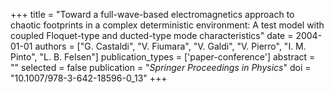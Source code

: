 +++
title = "Toward a full-wave-based electromagnetics approach to chaotic footprints in a complex deterministic environment: A test model with coupled Floquet-type and ducted-type mode characteristics"
date = 2004-01-01
authors = ["G. Castaldi", "V. Fiumara", "V. Galdi", "V. Pierro", "I. M. Pinto", "L. B. Felsen"]
publication_types = ['paper-conference']
abstract = ""
selected = false
publication = "*Springer Proceedings in Physics*"
doi = "10.1007/978-3-642-18596-0_13"
+++

